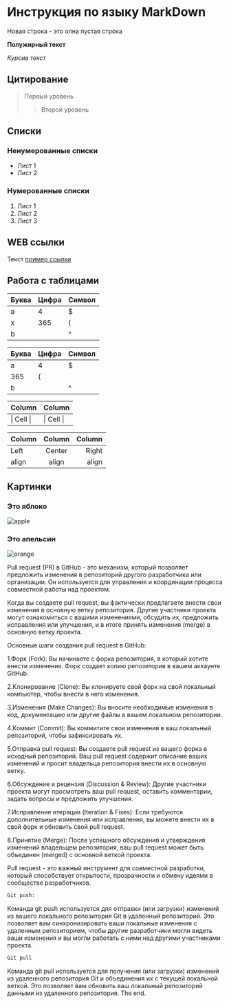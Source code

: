 # Инструкция по языку MarkDown

Новая строка - это олна пустая строка

**Полужирный текст**

*Курсив текст*

## Цитирование
> Первый уровень
>> Второй уровень

## Списки
### Ненумерованные списки
* Лист 1
* Лист 2
### Нумерованные списки
1. Лист 1
2. Лист 2
3. Лист 3

## WEB ссылки
Текст [пример ссылки](http.example.com "Всплывающая подсказка")

## Работа с таблицами

Буква | Цифра | Символ
------ | ------|----------
a      | 4     | $
x      | 365    | (
b      |       | ^  

Буква|Цифра|Символ
---|---|---
a|4|$
 |365|(
b| |^  

Column | Column
------ | ------
\| Cell \|| \| Cell \|  


Column | Column | Column
:----- | :----: | -----:
Left   | Center | Right
align  | align  | align

## Картинки

### Это яблоко

![apple](apple.jpg)

### Это апельсин

![orange](orange.png)


Pull request (PR) в GitHub - это механизм, который позволяет предложить изменения в репозиторий другого разработчика или организации. Он используется для управления и координации процесса совместной работы над проектом.

Когда вы создаете pull request, вы фактически предлагаете внести свои изменения в основную ветку репозитория. Другие участники проекта могут ознакомиться с вашими изменениями, обсудить их, предложить исправления или улучшения, и в итоге принять изменения (merge) в основную ветку проекта.

Основные шаги создания pull request в GitHub:

1.Форк (Fork): Вы начинаете с форка репозитория, в который хотите внести изменения. Форк создает копию репозитория в вашем аккаунте GitHub.

2.Клонирование (Clone): Вы клонируете свой форк на свой локальный компьютер, чтобы внести в него изменения.

3.Изменения (Make Changes): Вы вносите необходимые изменения в код, документацию или другие файлы в вашем локальном репозитории.

4.Коммит (Commit): Вы коммитите свои изменения в ваш локальный репозиторий, чтобы зафиксировать их.

5.Отправка pull request: Вы создаете pull request из вашего форка в исходный репозиторий. Ваш pull request содержит описание ваших изменений и просит владельца репозитория внести их в основную ветку.

6.Обсуждение и рецензия (Discussion & Review): Другие участники проекта могут просмотреть ваш pull request, оставить комментарии, задать вопросы и предложить улучшения.

7.Исправление итерации (Iteration & Fixes): Если требуются дополнительные изменения или исправления, вы можете внести их в свой форк и обновить свой pull request.

8.Принятие (Merge): После успешного обсуждения и утверждения изменений владельцем репозитория, ваш pull request может быть объединен (merged) с основной веткой проекта.

Pull request - это важный инструмент для совместной разработки, который способствует открытости, прозрачности и обмену идеями в сообществе разработчиков.

```sh
Git push:
```
Команда git push используется для отправки (или загрузки) изменений из вашего локального репозитория Git в удаленный репозиторий. Это позволяет вам синхронизировать ваши локальные изменения с удаленным репозиторием, чтобы другие разработчики могли видеть ваши изменения и вы могли работать с ними над другими участниками проекта.

```sh
Git pull
```
Команда git pull используется для получения (или загрузки) изменений из удаленного репозитория Git и объединения их с текущей локальной веткой. Это позволяет вам обновить ваш локальный репозиторий данными из удаленного репозитория.
The end.
